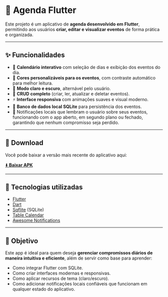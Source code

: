 # 📅 Agenda Flutter

Este projeto é um aplicativo de **agenda desenvolvido em Flutter**, permitindo aos usuários **criar, editar e visualizar eventos** de forma prática e organizada.  

---

## ✨ Funcionalidades

- 📆 **Calendário interativo** com seleção de dias e exibição dos eventos do dia.  
- 🎨 **Cores personalizáveis para os eventos**, com contraste automático para melhor leitura.  
- 🌙 **Modo claro e escuro**, alternável pelo usuário.  
- 📝 **CRUD completo** (criar, ler, atualizar e deletar eventos).  
- ⚡ **Interface responsiva** com animações suaves e visual moderno.  
- 💾 **Banco de dados local SQLite** para persistência dos eventos.
- 🔔 Notificações locais que lembram o usuário sobre seus eventos, funcionando com o app aberto, em segundo plano ou fechado, garantindo que nenhum compromisso seja perdido.  

---

## 📲 Download

Você pode baixar a versão mais recente do aplicativo aqui:  

[⬇️ **Baixar APK**](https://github.com/MarcosRiguetti/agenda_app/releases/download/v1.0.0/app-release.apk)

---

## 🚀 Tecnologias utilizadas

- [Flutter](https://flutter.dev/)  
- [Dart](https://dart.dev/)  
- [Sqflite](https://pub.dev/packages/sqflite) (SQLite)  
- [Table Calendar](https://pub.dev/packages/table_calendar) 
- [Awesome Notifications](https://pub.dev/packages/awesome_notifications?utm_source=chatgpt.com)  

---

## 🎯 Objetivo

Este app é ideal para quem deseja **gerenciar compromissos diários de maneira intuitiva e eficiente**, além de servir como base para aprender:  

- Como integrar Flutter com SQLite.  
- Como criar interfaces modernas e responsivas.  
- Como aplicar recursos de tema (claro/escuro). 
- Como adicionar notificações locais confiáveis que funcionam em qualquer estado do aplicativo.


